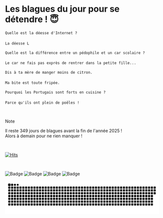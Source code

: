 
<h1>Les blagues du jour pour se détendre ! 😇</h1>

```diff
Quelle est la déesse d'Internet ?

La déesse L
```

```diff
Quelle est la différence entre un pédophile et un car scolaire ?

Le car ne fais pas exprès de rentrer dans la petite fille...
```

```diff
Dis à ta mère de manger moins de citron.

Ma bite est toute fripée.
```

```diff
Pourquoi les Portugais sont forts en cuisine ?

Parce qu'ils ont plein de poêles !
```

<br/>

> [!NOTE]
> Il reste 349 jours de blagues avant la fin de l'année 2025 ! <br/>
> Alors à demain pour ne rien manquer !

<br/>


[![Hits](https://hits.seeyoufarm.com/api/count/incr/badge.svg?url=https%3A%2F%2Fgithub.com%2FClems02%2Fhit-counter&count_bg=%23003E80&title_bg=%235C9FE1&icon=powershell.svg&icon_color=%23FFFFFF&title=Visite&edge_flat=false)](https://hits.seeyoufarm.com)


<br/>


![Badge](https://img.shields.io/badge/Last%20updated%20on-white?style=for-the-badge&logo=clockify)   ![Badge](https://img.shields.io/badge/17/01-white?style=for-the-badge) ![Badge](https://img.shields.io/badge/at-white?style=for-the-badge) ![Badge](https://img.shields.io/badge/02:55-white?style=for-the-badge)


<p align="center">
 <img width="1000" src="assets/github-snake.svg" alt="snake"/>
</p>

